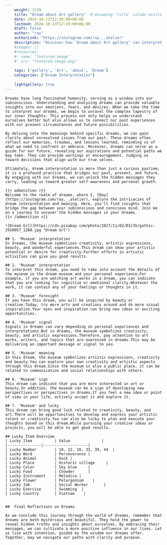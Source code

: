```yaml
---
    weight: 1139
    title: "Dream about Art gallery"  # Assuming 'title' column exists
    date: 2024-10-13T12:29:00+08:00
    lastmod: 2024-10-13T12:29:00+08:00
    draft: false
    author: "ray"
    authorLink: "https://instagram.com/ray._.atelier"
    description: "Discover how 'Dream about Art gallery' can interpret your future and uncover its significant meanings in your life."
    #images: []
    #resources:
    #- name: "featured-image"
    #  src: "featured-image.png"
    
    tags: ['gallery', 'Art', 'about', 'Dream']
    categories: ["Dream Interpretation"]
    
    lightgallery: true
---
```

    
    Dreams have long fascinated humanity, serving as a window into our subconscious. Understanding and analyzing dreams can provide valuable insights into our emotions, fears, and desires. When we take the time to interpret our dreams, we begin to unravel the complex tapestry of our inner thoughts. This process not only helps us understand ourselves better but also allows us to connect our past experiences with our present circumstances and future possibilities.
    
    By delving into the meanings behind specific dreams, we can gain clarity about unresolved issues from our past. These dreams often reflect our memories, traumas, and lessons learned, reminding us of what we need to confront or embrace. Moreover, dreams can serve as a guide for our future, revealing our aspirations and potential paths we may take. They can provide warnings or encouragement, nudging us toward decisions that align with our true selves.
    
    Ultimately, dream interpretation is more than just a curious pastime; it is a profound practice that bridges our past, present, and future. By engaging with our dreams, we can unlock the hidden messages they carry, leading us toward greater self-awareness and personal growth.
    
    {{< admonition >}}
    Welcome to the realm of dreams, where I, [Ray](https://instagram.com/ray._.atelier), explore the intricacies of dream interpretation and meaning. Here, you’ll find insights that bridge the gap between your subconscious and conscious mind. Join me on a journey to uncover the hidden messages in your dreams.
    {{< /admonition >}}
    
    ![Dream Grl](https://cdn.pixabay.com/photo/2017/11/02/03/35/gothic-2910057_1280.jpg "Dream Grl")
    
    ## 1. 'Museum' interpretation
    In dreams, the museum symbolizes creativity, artistic expressions, beauty, and wonderful experiences.This dream can show your artistic potential or desire for creativity.Further efforts in artistic activities can give you good results.
    
    ## 2. 'Museum' interpretation
    To interpret this dream, you need to take into account the details of the museum in the dream museum and your personal experience.For example, if you are watching art works in a dream, you can indicate that you are looking for cognitive or emotional clarity.Whatever the work, it can contain any of your feelings or thoughts in it.
    
    ## 3. 'Museum' foresight
    If you have this dream, you will be inspired by beauty or creative.Today, try more arts and creations around and do more visual inspiration.Your eyes and inspiration can bring new ideas or exciting opportunities.
    
    ## 4. 'Museum' signal
    Signals in dreams can vary depending on personal experiences and interpretations.But in dreams, the museum symbolizes creativity, beauty, and artistic expressions.Therefore, pay attention to art works, writers, and topics that are expressed in dreams.This may be delivering an important message or signal to you.
    
    ## 5. 'Museum' meaning
    In this dream, the museum symbolizes artistic expressions, creativity and beauty.You can explore your own creativity and artistic aspects through this dream.Since the museum is also a public place, it can be related to communication and social relationships with others.
    
    ## 6. 'Museum' sign
    This dream can indicate that you are more interested in art or beauty.In addition, the museum can be a sign of developing new perspectives or perspectives in dreams.If you feel a new idea or point of view in your life, actively accept it and explore it.
    
    ## 7. 'Museum' and lucky
    This dream can bring good luck related to creativity, beauty, and art.There will be opportunities to develop and express your artistic talent or creativity.You can also be lucky to plan and execute your thoughts based on this dream.While pursuing your creative ideas or projects, you will be able to get good results.
    
    ## Lucky Item Overview
    | Lucky Item          | Value              |
    |---------------|--------------------|
    | Lucky Number        | 18, 22, 26, 33, 39, 44  |
    | Lucky Word          | Perseverance |
    | Lucky Animal        | Duck |
    | Lucky Place         | Historic village     |
    | Lucky Color         | Sky blue     |
    | Lucky Food          | Chowder      |
    | Lucky Instrument    | Melodica |
    | Lucky Flower        | Pelargonium    |
    | Lucky Job           | Social Worker       |
    | Lucky Exercise      | Swimming  |
    | Lucky Country       | Vietnam    |
    
    
    ##  Final Reflections on Dreams
    
    As we conclude this journey through the world of dreams, remember that dreams are both mysterious and beautiful. They hold the power to reveal hidden truths and insights about ourselves. By embracing their messages, we can cultivate a more positive influence in our lives. Let us live with intention, guided by the wisdom our dreams offer. Together, may we navigate our paths with clarity and purpose.
    